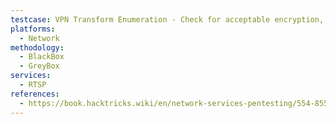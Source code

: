 ```yaml
---
testcase: VPN Transform Enumeration - Check for acceptable encryption, integrity, authentication, and DH group settings (“transforms”) by reviewing SA proposal responses with ike-scan, noting values like Enc=3DES, Hash=SHA1, Auth=PSK, Group=2
platforms: 
  - Network
methodology: 
  - BlackBox
  - GreyBox
services:
  - RTSP
references:
  - https://book.hacktricks.wiki/en/network-services-pentesting/554-8554-pentesting-rtsp.html
---
```


